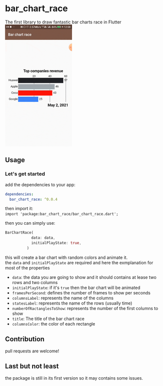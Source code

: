 # bar_chart_race

The first library to draw fantastic bar charts race in Flutter  
<img src="https://github.com/younes38/bar_chart_race/blob/main/bar_chart_race.gif" width="220" height="400" />

## Usage

### Let's get started

add the dependencies to your app:

```yaml
dependencies:
  bar_chart_race: ^0.0.4
```

then import it:  
`import 'package:bar_chart_race/bar_chart_race.dart';`

then you can simply use:

```Dart
BarChartRace(
            data: data,
            initialPlayState: true,
          )
```

this will create a bar chart with random colors and animate it.  
the `data` and `initialPlayState` are required and here the exmplanation for most of the properties

- `data`: the data you are going to show and it should contains at lease two rows and two columns
- `initialPlayState`: if it's `true` then the bar chart will be animated
- `framesPerSecond`: defines the number of frames to show per seconds
- `columnsLabel`: represents the name of the columns
- `statesLabel`: represents the name of the rows (usually time)
- `numberOfRactanglesToShow`: represents the number of the first columns to show
- `title`: The title of the bar chart race
- `columnsColor`: the color of each rectangle

## Contribution

pull requests are welcome!

## Last but not least

the package is still in its first version so it may contains some issues.
